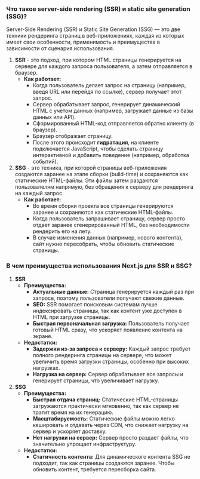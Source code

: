 
### Что такое server-side rendering (SSR) и static site generation (SSG)?
Server-Side Rendering (SSR) и Static Site Generation (SSG) — это две техники рендеринга страниц в веб-приложениях, 
каждая из которых имеет свои особенности, применимость и преимущества в зависимости от сценария использования.

1. **SSR** - это подход, при котором HTML страницы генерируется на сервере для каждого запроса пользователя, а затем 
отправляется в браузер.
   - **Как работает:**
      - Когда пользователь делает запрос на страницу (например, введя URL или перейдя по ссылке), сервер получает этот запрос.
      - Сервер обрабатывает запрос, генерирует динамический HTML с учетом данных (например, загружает данные из базы данных или API).
      - Сформированный HTML-код отправляется обратно клиенту (в браузер).
      - Браузер отображает страницу.
      - После этого происходит **гидратация**, на клиенте подключается JavaScript, чтобы сделать страницу интерактивной и 
      добавить поведение (например, обработка событий).
2. **SSG** - это техника, при которой страницы веб-приложения создаются заранее на этапе сборки (build-time) и 
сохраняются как статические HTML-файлы. Эти файлы затем раздаются пользователям напрямую, без обращения к серверу для 
рендеринга на каждый запрос.
   - **Как работает:**
     - Во время сборки проекта все страницы генерируются заранее и сохраняются как статические HTML-файлы.
     - Когда пользователь запрашивает страницу, сервер просто отдает заранее сгенерированный HTML, без необходимости 
     рендерить его на лету.
     - В случае изменения данных (например, нового контента), сайт нужно пересобрать, чтобы обновить статические 
     страницы.

### В чем преимущества использования Next.js для SSR и SSG?

1. **SSR**
    - **Преимущества:**
        - **Актуальные данные:** Страница генерируется каждый раз при запросе, поэтому пользователи получают свежие данные.
        - **SEO:** SSR помогает поисковым системам лучше индексировать страницы, так как контент уже доступен в HTML при
          загрузке страницы.
        - **Быстрая первоначальная загрузка:** Пользователь получает готовый HTML сразу, что ускоряет появление контента на экране.
    - **Недостатки:**
        - **Задержки из-за запроса к серверу:** Каждый запрос требует полного рендеринга страницы на сервере, что может
          увеличить время загрузки страницы, особенно при высоких нагрузках.
        - **Нагрузка на сервер:** Сервер обрабатывает все запросы и генерирует страницы, что увеличивает нагрузку.
2. **SSG** 
    - **Преимущества:**
        - **Быстрая отдача страниц:** Статические HTML-страницы загружаются практически мгновенно, так как сервер не
          тратит время на их генерацию.
        - **Масштабируемость:** Статические файлы можно легко кешировать и отдавать через CDN, что снижает нагрузку на
          сервер и ускоряет доставку.
        - **Нет нагрузки на сервер:** Сервер просто раздает файлы, что значительно упрощает инфраструктуру.
    - **Недостатки:**
        - **Статичность контента:** Для динамического контента SSG не подходит, так как страницы создаются заранее.
          Чтобы обновить контент, требуется пересборка сайта.